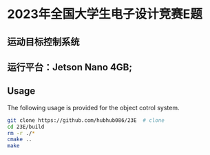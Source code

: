 # 2023年全国大学生电子设计竞赛E题
## 运动目标控制系统
## 运行平台：Jetson Nano 4GB;
## Usage
The following usage is provided for the object cotrol system.
   ```bash
   git clone https://github.com/hubhub086/23E  # clone
   cd 23E/build
   rm -r ./*
   cmake ..
   make
   ```
